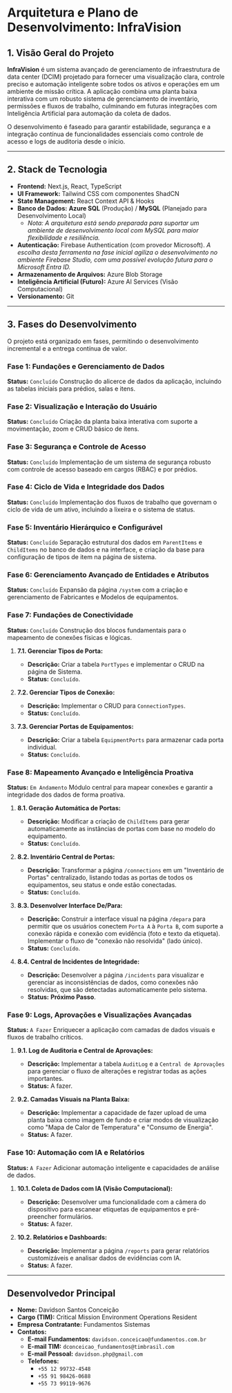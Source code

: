 # Arquitetura e Plano de Desenvolvimento: InfraVision

## 1. Visão Geral do Projeto

**InfraVision** é um sistema avançado de gerenciamento de infraestrutura de data center (DCIM) projetado para fornecer uma visualização clara, controle preciso e automação inteligente sobre todos os ativos e operações em um ambiente de missão crítica. A aplicação combina uma planta baixa interativa com um robusto sistema de gerenciamento de inventário, permissões e fluxos de trabalho, culminando em futuras integrações com Inteligência Artificial para automação da coleta de dados.

O desenvolvimento é faseado para garantir estabilidade, segurança e a integração contínua de funcionalidades essenciais como controle de acesso e logs de auditoria desde o início.

---

## 2. Stack de Tecnologia

- **Frontend:** Next.js, React, TypeScript
- **UI Framework:** Tailwind CSS com componentes ShadCN
- **State Management:** React Context API & Hooks
- **Banco de Dados:** **Azure SQL** (Produção) / **MySQL** (Planejado para Desenvolvimento Local)
  - *Nota: A arquitetura está sendo preparada para suportar um ambiente de desenvolvimento local com MySQL para maior flexibilidade e resiliência.*
- **Autenticação:** Firebase Authentication (com provedor Microsoft). *A escolha desta ferramenta na fase inicial agiliza o desenvolvimento no ambiente Firebase Studio, com uma possível evolução futura para o Microsoft Entra ID.*
- **Armazenamento de Arquivos:** Azure Blob Storage
- **Inteligência Artificial (Futuro):** Azure AI Services (Visão Computacional)
- **Versionamento:** Git

---

## 3. Fases do Desenvolvimento

O projeto está organizado em fases, permitindo o desenvolvimento incremental e a entrega contínua de valor.

### Fase 1: Fundações e Gerenciamento de Dados
**Status:** `Concluído`
Construção do alicerce de dados da aplicação, incluindo as tabelas iniciais para prédios, salas e itens.

### Fase 2: Visualização e Interação do Usuário
**Status:** `Concluído`
Criação da planta baixa interativa com suporte a movimentação, zoom e CRUD básico de itens.

### Fase 3: Segurança e Controle de Acesso
**Status:** `Concluído`
Implementação de um sistema de segurança robusto com controle de acesso baseado em cargos (RBAC) e por prédios.

### Fase 4: Ciclo de Vida e Integridade dos Dados
**Status:** `Concluído`
Implementação dos fluxos de trabalho que governam o ciclo de vida de um ativo, incluindo a lixeira e o sistema de status.

### Fase 5: Inventário Hierárquico e Configurável
**Status:** `Concluído`
Separação estrutural dos dados em `ParentItems` e `ChildItems` no banco de dados e na interface, e criação da base para configuração de tipos de item na página de sistema.

### Fase 6: Gerenciamento Avançado de Entidades e Atributos
**Status:** `Concluído`
Expansão da página `/system` com a criação e gerenciamento de Fabricantes e Modelos de equipamentos.

### Fase 7: Fundações de Conectividade
**Status:** `Concluído`
Construção dos blocos fundamentais para o mapeamento de conexões físicas e lógicas.

1.  **7.1. Gerenciar Tipos de Porta:**
    *   **Descrição:** Criar a tabela `PortTypes` e implementar o CRUD na página de Sistema.
    *   **Status:** `Concluído`.

2.  **7.2. Gerenciar Tipos de Conexão:**
    *   **Descrição:** Implementar o CRUD para `ConnectionTypes`.
    *   **Status:** `Concluído`.

3.  **7.3. Gerenciar Portas de Equipamentos:**
    *   **Descrição:** Criar a tabela `EquipmentPorts` para armazenar cada porta individual.
    *   **Status:** `Concluído`.

### Fase 8: Mapeamento Avançado e Inteligência Proativa
**Status:** `Em Andamento`
Módulo central para mapear conexões e garantir a integridade dos dados de forma proativa.

1.  **8.1. Geração Automática de Portas:**
    *   **Descrição:** Modificar a criação de `ChildItems` para gerar automaticamente as instâncias de portas com base no modelo do equipamento.
    *   **Status:** `Concluído`.

2.  **8.2. Inventário Central de Portas:**
    *   **Descrição:** Transformar a página `/connections` em um "Inventário de Portas" centralizado, listando todas as portas de todos os equipamentos, seu status e onde estão conectadas.
    *   **Status:** `Concluído`.

3.  **8.3. Desenvolver Interface De/Para:**
    *   **Descrição:** Construir a interface visual na página `/depara` para permitir que os usuários conectem `Porta A` à `Porta B`, com suporte a conexão rápida e conexão com evidência (foto e texto da etiqueta). Implementar o fluxo de "conexão não resolvida" (lado único).
    *   **Status:** `Concluído`.

4.  **8.4. Central de Incidentes de Integridade:**
    *   **Descrição:** Desenvolver a página `/incidents` para visualizar e gerenciar as inconsistências de dados, como conexões não resolvidas, que são detectadas automaticamente pelo sistema.
    *   **Status:** **Próximo Passo**.

### Fase 9: Logs, Aprovações e Visualizações Avançadas
**Status:** `A Fazer`
Enriquecer a aplicação com camadas de dados visuais e fluxos de trabalho críticos.

1.  **9.1. Log de Auditoria e Central de Aprovações:**
    *   **Descrição:** Implementar a tabela `AuditLog` e a `Central de Aprovações` para gerenciar o fluxo de alterações e registrar todas as ações importantes.
    *   **Status:** A fazer.

2.  **9.2. Camadas Visuais na Planta Baixa:**
    *   **Descrição:** Implementar a capacidade de fazer upload de uma planta baixa como imagem de fundo e criar modos de visualização como "Mapa de Calor de Temperatura" e "Consumo de Energia".
    *   **Status:** A fazer.

### Fase 10: Automação com IA e Relatórios
**Status:** `A Fazer`
Adicionar automação inteligente e capacidades de análise de dados.

1.  **10.1. Coleta de Dados com IA (Visão Computacional):**
    *   **Descrição:** Desenvolver uma funcionalidade com a câmera do dispositivo para escanear etiquetas de equipamentos e pré-preencher formulários.
    *   **Status:** A fazer.

2.  **10.2. Relatórios e Dashboards:**
    *   **Descrição:** Implementar a página `/reports` para gerar relatórios customizáveis e analisar dados de evidências com IA.
    *   **Status:** A fazer.
---

## Desenvolvedor Principal

- **Nome:** Davidson Santos Conceição
- **Cargo (TIM):** Critical Mission Environment Operations Resident
- **Empresa Contratante:** Fundamentos Sistemas
- **Contatos:**
  - **E-mail Fundamentos:** `davidson.conceicao@fundamentos.com.br`
  - **E-mail TIM:** `dconceicao_fundamentos@timbrasil.com`
  - **E-mail Pessoal:** `davidson.php@gmail.com`
  - **Telefones:**
    - `+55 12 99732-4548`
    - `+55 91 98426-0688`
    - `+55 73 99119-9676`
